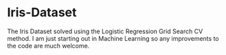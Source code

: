 # Iris-Dataset
The Iris Dataset solved using the Logistic Regression Grid Search CV method. I am just starting out in Machine Learning so any improvements to the code are much welcome.

